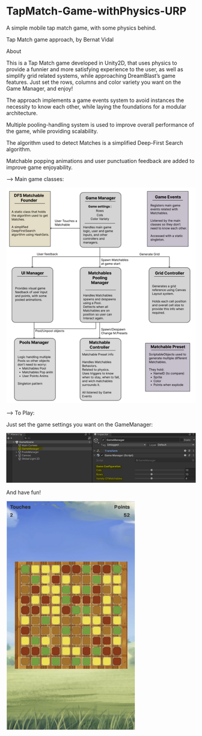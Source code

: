 # TapMatch-Game-withPhysics-URP
A simple mobile tap match game, with some physics behind.

Tap Match game approach, by Bernat Vidal

About

This is a Tap Match game developed in Unity2D, that uses physics to provide a funnier and more satisfying experience to the user, as well as simplify grid related systems, while approaching DreamBlast’s game features. Just set the rows, columns and color variety you want on the Game Manager, and enjoy!

The approach implements a game events system to avoid instances the necessity to know each other, while laying the foundations for a modular architecture.

Multiple pooling-handling system is used to improve overall performance of the game, while providing scalability.

The algorithm used to detect Matches is a simplified Deep-First Search algorithm.

Matchable popping animations and user punctuation feedback are added to improve game enjoyability.

--> Main game classes:

![alt text](https://github.com/BernatVidal/TapMatch-Game-withPhysics-URP/blob/main/mainClassesUML.png?raw=true)

--> To Play:

Just set the game settings you want on the GameManager:

![alt text](https://github.com/BernatVidal/TapMatch-Game-withPhysics-URP/blob/main/setupPlay.png?raw=true)

And have fun!

![alt text](https://github.com/BernatVidal/TapMatch-Game-withPhysics-URP/blob/main/gameplayImg.png?raw=true)
